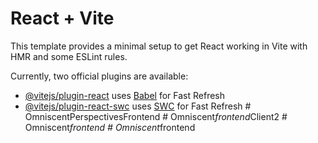 # React + Vite

This template provides a minimal setup to get React working in Vite with HMR and some ESLint rules.

Currently, two official plugins are available:

- [@vitejs/plugin-react](https://github.com/vitejs/vite-plugin-react/blob/main/packages/plugin-react/README.md) uses [Babel](https://babeljs.io/) for Fast Refresh
- [@vitejs/plugin-react-swc](https://github.com/vitejs/vite-plugin-react-swc) uses [SWC](https://swc.rs/) for Fast Refresh
#   O m n i s c e n t P e r s p e c t i v e s F r o n t e n d  
 #   O m n i s c e n t _ f r o n t e n d _ C l i e n t 2  
 #   O m n i s c e n t _ f r o n t e n d  
 #   O m n i s c e n t _ f r o n t e n d  
 